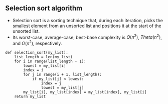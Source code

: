 ## Selection sort algorithm
- Selection sort is a sorting technique that, during each iteration, picks the smallest element from an unsorted list and positions it at the start of the unsorted list.
- Its worst-case, average-case, best-base complexity is $O(n^2)$, $Theta(n^2)$, and $\Omega(n^2)$, respectively.

```
def selection_sort(my_list):
    list_length = len(my_list)
    for i in range(list_length - 1):
        lowest = my_list[i]
        index = i
        for j in range(i + 1, list_length):
            if my_list[j] < lowest:
                index = j
                lowest = my_list[j]
        my_list[i], my_list[index] = my_list[index], my_list[i]
    return my_list
```
